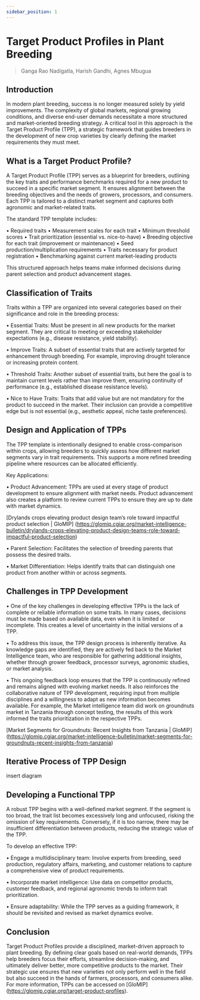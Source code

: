 ```yaml
---
sidebar_position: 1
---
```


# Target Product Profiles in Plant Breeding

> Ganga Rao Nadigatla, Harish Gandhi, Agnes Mbugua

## Introduction

In modern plant breeding, success is no longer measured solely by yield improvements. The complexity of global markets, regional growing conditions, and diverse end-user demands necessitate a more structured and market-oriented breeding strategy. A critical tool in this approach is the Target Product Profile (TPP), a strategic framework that guides breeders in the development of new crop varieties by clearly defining the market requirements they must meet.

## What is a Target Product Profile?

A Target Product Profile (TPP) serves as a blueprint for breeders, outlining the key traits and performance benchmarks required for a new product to succeed in a specific market segment. It ensures alignment between the breeding objectives and the needs of growers, processors, and consumers. Each TPP is tailored to a distinct market segment and captures both agronomic and market-related traits.

The standard TPP template includes:

•	Required traits
•	Measurement scales for each trait
•	Minimum threshold scores
•	Trait prioritization (essential vs. nice-to-have)
•	Breeding objective for each trait (improvement or maintenance)
•	Seed production/multiplication requirements
•	Traits necessary for product registration
•	Benchmarking against current market-leading products

This structured approach helps teams make informed decisions during parent selection and product advancement stages.

## Classification of Traits

Traits within a TPP are organized into several categories based on their significance and role in the breeding process:

•	Essential Traits: Must be present in all new products for the market segment. They are critical to meeting or exceeding stakeholder expectations (e.g., disease resistance, yield stability).

•	Improve Traits: A subset of essential traits that are actively targeted for enhancement through breeding. For example, improving drought tolerance or increasing protein content.

•	Threshold Traits: Another subset of essential traits, but here the goal is to maintain current levels rather than improve them, ensuring continuity of performance (e.g., established disease resistance levels).

•	Nice to Have Traits: Traits that add value but are not mandatory for the product to succeed in the market. Their inclusion can provide a competitive edge but is not essential (e.g., aesthetic appeal, niche taste preferences).

## Design and Application of TPPs

The TPP template is intentionally designed to enable cross-comparison within crops, allowing breeders to quickly assess how different market segments vary in trait requirements. This supports a more refined breeding pipeline where resources can be allocated efficiently.

Key Applications:

•	Product Advancement: TPPs are used at every stage of product development to ensure alignment with market needs. Product advancement also creates a platform to review current TPPs to ensure they are up to date with market dynamics.

[Drylands crops elevating product design team’s role toward impactful product selection | GloMIP]
(https://glomip.cgiar.org/market-intelligence-bulletin/drylands-crops-elevating-product-design-teams-role-toward-impactful-product-selection)

•	Parent Selection: Facilitates the selection of breeding parents that possess the desired traits.

•	Market Differentiation: Helps identify traits that can distinguish one product from another within or across segments.

## Challenges in TPP Development

•	One of the key challenges in developing effective TPPs is the lack of complete or reliable information on some traits. In many cases, decisions must be made based on available data, even when it is limited or incomplete. This creates a level of uncertainty in the initial versions of a TPP.

•	To address this issue, the TPP design process is inherently iterative. As knowledge gaps are identified, they are actively fed back to the Market Intelligence team, who are responsible for gathering additional insights, whether through grower feedback, processor surveys, agronomic studies, or market analysis.

•	This ongoing feedback loop ensures that the TPP is continuously refined and remains aligned with evolving market needs. It also reinforces the collaborative nature of TPP development, requiring input from multiple disciplines and a willingness to adapt as new information becomes available. For example, the Market intelligence team did work on groundnuts market in Tanzania through concept testing, the results of this work informed the traits prioritization in the respective TPPs. 

[Market Segments for Groundnuts: Recent Insights from Tanzania | GloMIP] (https://glomip.cgiar.org/market-intelligence-bulletin/market-segments-for-groundnuts-recent-insights-from-tanzania)

## Iterative Process of TPP Design
insert diagram
 
## Developing a Functional TPP

A robust TPP begins with a well-defined market segment. If the segment is too broad, the trait list becomes excessively long and unfocused, risking the omission of key requirements. Conversely, if it is too narrow, there may be insufficient differentiation between products, reducing the strategic value of the TPP.

To develop an effective TPP:

•	Engage a multidisciplinary team: Involve experts from breeding, seed production, regulatory affairs, marketing, and customer relations to capture a comprehensive view of product requirements.

•	Incorporate market intelligence: Use data on competitor products, customer feedback, and regional agronomic trends to inform trait prioritization.

•	Ensure adaptability: While the TPP serves as a guiding framework, it should be revisited and revised as market dynamics evolve.

## Conclusion

Target Product Profiles provide a disciplined, market-driven approach to plant breeding. By defining clear goals based on real-world demands, TPPs help breeders focus their efforts, streamline decision-making, and ultimately deliver better, more competitive products to the market. Their strategic use ensures that new varieties not only perform well in the field but also succeed in the hands of farmers, processors, and consumers alike.
For more information, TPPs can be accessed on [GloMIP] (https://glomip.cgiar.org/target-product-profiles).
